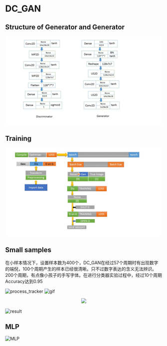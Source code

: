 # DC_GAN
##  Structure of Generator and Generator

![structure](https://github.com/DreamPurchaseZnz/DC_GAN/blob/master/STRUCTURE.JPG)

## Training

![train](https://github.com/DreamPurchaseZnz/DC_GAN/blob/master/Train%20Process.JPG)

## Small samples
在小样本情况下，设置样本数为400个，DC_GAN在经过57个周期时有出现数字的端倪，100个周期产生的样本已经很清晰。只不过数字表达的含义无法辨识。200个周期，有点像小孩子的手写字体。在进行分类器实验过程中，经过10个周期Accuracy达到0.95

![process_tracker](https://github.com/DreamPurchaseZnz/Picture/blob/master/process_train_loss.jpg)
![gif](https://github.com/DreamPurchaseZnz/Picture/blob/master/small.gif)

<center>
  <img src='https://github.com/DreamPurchaseZnz/Picture/blob/master/generated_image.png'>
</center>



![result](https://github.com/DreamPurchaseZnz/Picture/blob/master/generated_image.png)

## MLP
![MLP](https://github.com/DreamPurchaseZnz/Keras/blob/master/MLP.JPG)
